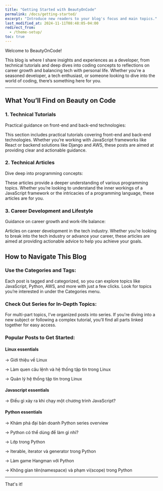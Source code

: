 ```yaml
---
title: "Getting Started with BeautyOnCode"
permalink: /docs/getting-started/
excerpt: "Introduce new readers to your blog's focus and main topics."
last_modified_at: 2024-11-11T08:48:05-04:00
redirect_from:
  - /theme-setup/
toc: true
---
```


Welcome to BeautyOnCode!

This blog is where I share insights and experiences as a developer, from technical tutorials and deep dives into coding concepts to reflections on career growth and balancing tech with personal life. Whether you're a seasoned developer, a tech enthusiast, or someone looking to dive into the world of coding, there’s something here for you.

---

## What You’ll Find on Beauty on Code

### 1. Technical Tutorials
Practical guidance on front-end and back-end technologies:

This section includes practical tutorials covering front-end and back-end technologies. Whether you’re working with JavaScript frameworks like React or backend solutions like Django and AWS, these posts are aimed at providing clear and actionable guidance.

### 2. Technical Articles
Dive deep into programming concepts:

These articles provide a deeper understanding of various programming topics. Whether you’re looking to understand the inner workings of a JavaScript framework or the intricacies of a programming language, these articles are for you.

### 3. Career Development and Lifestyle
Guidance on career growth and work-life balance:

Articles on career development in the tech industry. Whether you’re looking to break into the tech industry or advance your career, these articles are aimed at providing actionable advice to help you achieve your goals.

## How to Navigate This Blog

### Use the Categories and Tags:

Each post is tagged and categorized, so you can explore topics like JavaScript, Python, AWS, and more with just a few clicks. Look for topics you’re interested in under the Categories menu.

### Check Out Series for In-Depth Topics:

For multi-part topics, I’ve organized posts into series. If you're diving into a new subject or following a complex tutorial, you’ll find all parts linked together for easy access.


### Popular Posts to Get Started:
#### Linux essentials
→ Giới thiệu về Linux

→ Làm quen câu lệnh và hệ thống tập tin trong Linux

→ Quản lý hệ thống tập tin trong Linux

#### Javascript essentials
→ Điều gì xảy ra khi chạy một chương trình JavaScript?

#### Python essentials
→ Khám phá đại bản doanh Python series overview

→ Python có thể dùng để làm gì nhỉ?

→ Lớp trong Python

→ Iterable, iterator và generator trong Python

→ Làm game Hangman với Python

→ Không gian tên(namespace) và phạm vi(scope) trong Python

---

That's it!
